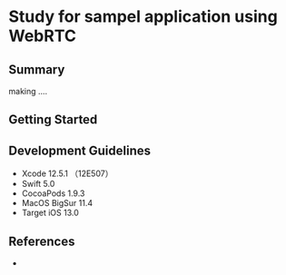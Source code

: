 # Study for sampel application using WebRTC

## Summary

making ....

## Getting Started


## Development Guidelines

- Xcode 12.5.1 （12E507）
- Swift 5.0
- CocoaPods 1.9.3
- MacOS BigSur 11.4
- Target iOS 13.0

## References
- 